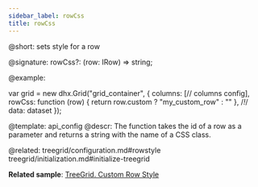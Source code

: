 ```yaml
---
sidebar_label: rowCss
title: rowCss
---          
```


@short: sets style for a row

@signature: rowCss?: (row: IRow) => string;

@example: 
<style>
	.my_custom_row {
		background: coral;
	}
</style>

var grid = new dhx.Grid("grid_container", {
	columns: [// columns config],
	rowCss: function (row) { return row.custom ? "my_custom_row" : "" }, /*!*/
	data: dataset
});


@template:	api_config
@descr: 
The function takes the id of a row as a parameter and returns a string with the name of a CSS class.

@related: treegrid/configuration.md#rowstyle
treegrid/initialization.md#initialize-treegrid

**Related sample**: [TreeGrid. Custom Row Style](https://snippet.dhtmlx.com/3ojyoryn)
